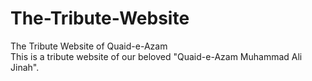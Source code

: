 # The-Tribute-Website
The Tribute Website of Quaid-e-Azam  
This is a tribute website of our beloved "Quaid-e-Azam Muhammad Ali Jinah".
